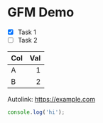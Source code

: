 # GFM Demo

- [x] Task 1
- [ ] Task 2

| Col | Val |
| :-- | --: |
| A   |  1  |
| B   |  2  |

Autolink: https://example.com

```js
console.log('hi');
```
